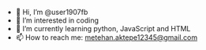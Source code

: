 - 👋 Hi, I’m @user1907fb
- 👀 I’m interested in coding
- 🌱 I’m currently learning python, JavaScript and HTML
- 📫 How to reach me: metehan.aktepe12345@gmail.com

<!---
user1907fb/user1907fb is a ✨ special ✨ repository because its `README.md` (this file) appears on your GitHub profile.
You can click the Preview link to take a look at your changes.
--->
